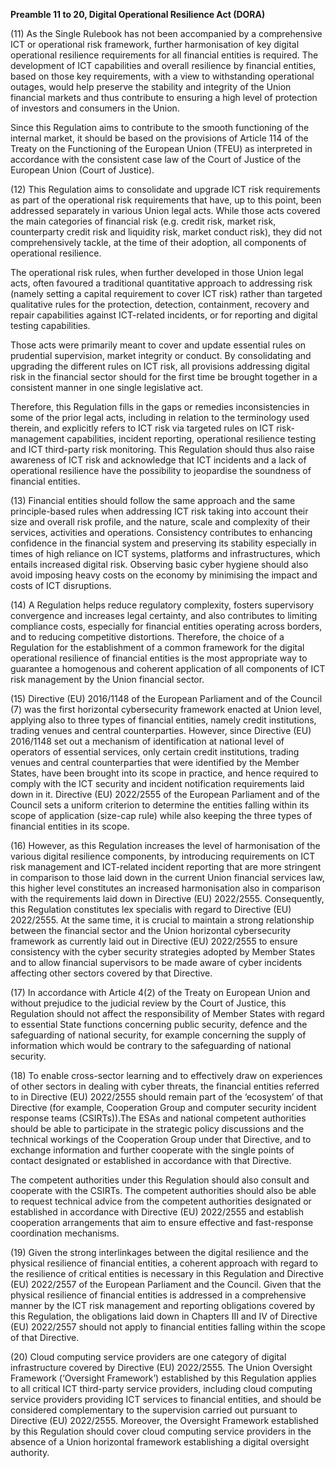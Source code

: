 **Preamble 11 to 20, Digital Operational Resilience Act (DORA)**

  


(11) As the Single Rulebook has not been accompanied by a comprehensive ICT or operational risk framework, further harmonisation of key digital operational resilience requirements for all financial entities is required. The development of ICT capabilities and overall resilience by financial entities, based on those key requirements, with a view to withstanding operational outages, would help preserve the stability and integrity of the Union financial markets and thus contribute to ensuring a high level of protection of investors and consumers in the Union. 

Since this Regulation aims to contribute to the smooth functioning of the internal market, it should be based on the provisions of Article 114 of the Treaty on the Functioning of the European Union (TFEU) as interpreted in accordance with the consistent case law of the Court of Justice of the European Union (Court of Justice).

  


(12) This Regulation aims to consolidate and upgrade ICT risk requirements as part of the operational risk requirements that have, up to this point, been addressed separately in various Union legal acts. While those acts covered the main categories of financial risk (e.g. credit risk, market risk, counterparty credit risk and liquidity risk, market conduct risk), they did not comprehensively tackle, at the time of their adoption, all components of operational resilience. 

The operational risk rules, when further developed in those Union legal acts, often favoured a traditional quantitative approach to addressing risk (namely setting a capital requirement to cover ICT risk) rather than targeted qualitative rules for the protection, detection, containment, recovery and repair capabilities against ICT-related incidents, or for reporting and digital testing capabilities. 

Those acts were primarily meant to cover and update essential rules on prudential supervision, market integrity or conduct. By consolidating and upgrading the different rules on ICT risk, all provisions addressing digital risk in the financial sector should for the first time be brought together in a consistent manner in one single legislative act. 

Therefore, this Regulation fills in the gaps or remedies inconsistencies in some of the prior legal acts, including in relation to the terminology used therein, and explicitly refers to ICT risk via targeted rules on ICT risk-management capabilities, incident reporting, operational resilience testing and ICT third-party risk monitoring. This Regulation should thus also raise awareness of ICT risk and acknowledge that ICT incidents and a lack of operational resilience have the possibility to jeopardise the soundness of financial entities.

  


(13) Financial entities should follow the same approach and the same principle-based rules when addressing ICT risk taking into account their size and overall risk profile, and the nature, scale and complexity of their services, activities and operations. Consistency contributes to enhancing confidence in the financial system and preserving its stability especially in times of high reliance on ICT systems, platforms and infrastructures, which entails increased digital risk. Observing basic cyber hygiene should also avoid imposing heavy costs on the economy by minimising the impact and costs of ICT disruptions.

  


(14) A Regulation helps reduce regulatory complexity, fosters supervisory convergence and increases legal certainty, and also contributes to limiting compliance costs, especially for financial entities operating across borders, and to reducing competitive distortions. Therefore, the choice of a Regulation for the establishment of a common framework for the digital operational resilience of financial entities is the most appropriate way to guarantee a homogenous and coherent application of all components of ICT risk management by the Union financial sector.

  


(15) Directive (EU) 2016/1148 of the European Parliament and of the Council (7) was the first horizontal cybersecurity framework enacted at Union level, applying also to three types of financial entities, namely credit institutions, trading venues and central counterparties. However, since Directive (EU) 2016/1148 set out a mechanism of identification at national level of operators of essential services, only certain credit institutions, trading venues and central counterparties that were identified by the Member States, have been brought into its scope in practice, and hence required to comply with the ICT security and incident notification requirements laid down in it. Directive (EU) 2022/2555 of the European Parliament and of the Council sets a uniform criterion to determine the entities falling within its scope of application (size-cap rule) while also keeping the three types of financial entities in its scope.

  


(16) However, as this Regulation increases the level of harmonisation of the various digital resilience components, by introducing requirements on ICT risk management and ICT-related incident reporting that are more stringent in comparison to those laid down in the current Union financial services law, this higher level constitutes an increased harmonisation also in comparison with the requirements laid down in Directive (EU) 2022/2555. Consequently, this Regulation constitutes lex specialis with regard to Directive (EU) 2022/2555. At the same time, it is crucial to maintain a strong relationship between the financial sector and the Union horizontal cybersecurity framework as currently laid out in Directive (EU) 2022/2555 to ensure consistency with the cyber security strategies adopted by Member States and to allow financial supervisors to be made aware of cyber incidents affecting other sectors covered by that Directive.

  


(17) In accordance with Article 4(2) of the Treaty on European Union and without prejudice to the judicial review by the Court of Justice, this Regulation should not affect the responsibility of Member States with regard to essential State functions concerning public security, defence and the safeguarding of national security, for example concerning the supply of information which would be contrary to the safeguarding of national security.

  


(18) To enable cross-sector learning and to effectively draw on experiences of other sectors in dealing with cyber threats, the financial entities referred to in Directive (EU) 2022/2555 should remain part of the ‘ecosystem’ of that Directive (for example, Cooperation Group and computer security incident response teams (CSIRTs)).The ESAs and national competent authorities should be able to participate in the strategic policy discussions and the technical workings of the Cooperation Group under that Directive, and to exchange information and further cooperate with the single points of contact designated or established in accordance with that Directive. 

The competent authorities under this Regulation should also consult and cooperate with the CSIRTs. The competent authorities should also be able to request technical advice from the competent authorities designated or established in accordance with Directive (EU) 2022/2555 and establish cooperation arrangements that aim to ensure effective and fast-response coordination mechanisms.

  


(19) Given the strong interlinkages between the digital resilience and the physical resilience of financial entities, a coherent approach with regard to the resilience of critical entities is necessary in this Regulation and Directive (EU) 2022/2557 of the European Parliament and the Council. Given that the physical resilience of financial entities is addressed in a comprehensive manner by the ICT risk management and reporting obligations covered by this Regulation, the obligations laid down in Chapters III and IV of Directive (EU) 2022/2557 should not apply to financial entities falling within the scope of that Directive.

  


(20) Cloud computing service providers are one category of digital infrastructure covered by Directive (EU) 2022/2555. The Union Oversight Framework (‘Oversight Framework’) established by this Regulation applies to all critical ICT third-party service providers, including cloud computing service providers providing ICT services to financial entities, and should be considered complementary to the supervision carried out pursuant to Directive (EU) 2022/2555. Moreover, the Oversight Framework established by this Regulation should cover cloud computing service providers in the absence of a Union horizontal framework establishing a digital oversight authority.